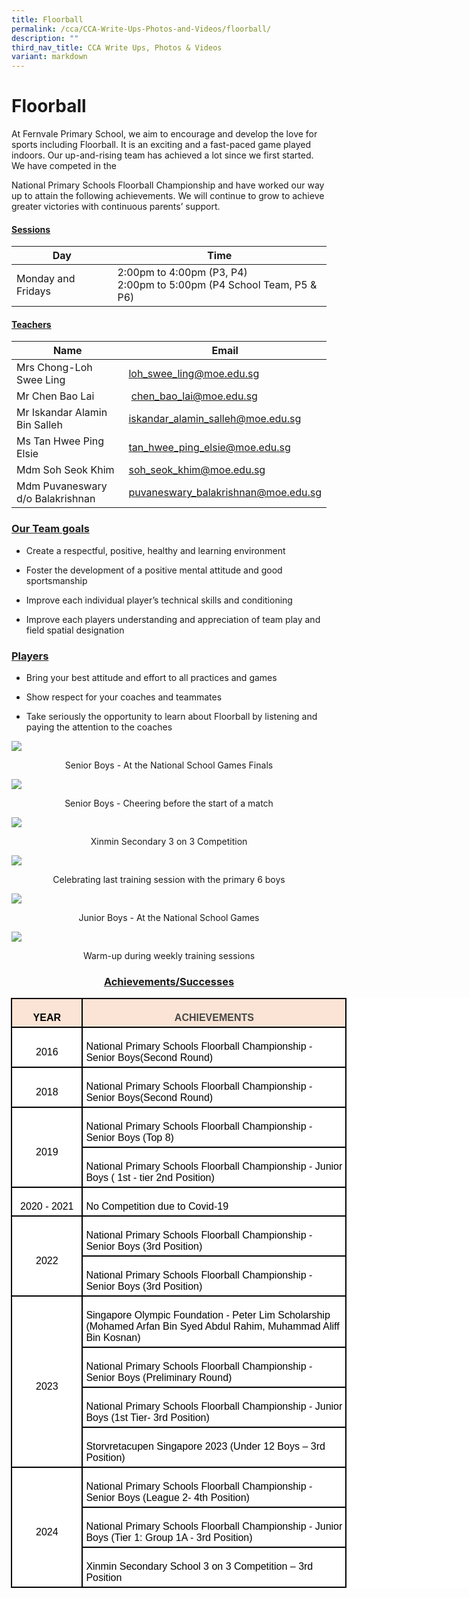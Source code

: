 ```yaml
---
title: Floorball
permalink: /cca/CCA-Write-Ups-Photos-and-Videos/floorball/
description: ""
third_nav_title: CCA Write Ups, Photos & Videos
variant: markdown
---
```

# Floorball

At Fernvale Primary School, we aim to encourage and develop the love for sports including Floorball. It is an exciting and a fast-paced game played indoors. Our up-and-rising team has achieved a lot since we first started. We have competed in the  

National Primary Schools Floorball Championship and have worked our way up to attain the following achievements. We will continue to grow to achieve greater victories with continuous parents’ support.

#### <b><u>Sessions</u></b>

| Day                | Time                                                                        |
|--------------------|-----------------------------------------------------------------------------|
| Monday and Fridays | 2:00pm to 4:00pm (P3, P4)<br> 2:00pm to 5:00pm (P4 School Team, P5 &amp; P6) |

#### <b><u>Teachers</u></b>


| Name                  | Email                        |
|-----------------------|------------------------------|
| Mrs Chong-Loh Swee Ling      |  [loh\_swee\_ling@moe.edu.sg](mailto:loh_swee_ling@moe.edu.sg)    |
| Mr Chen Bao Lai        |  &nbsp;[chen\_bao\_lai@moe.edu.sg](mailto:chen_bao_lai@moe.edu.sg)     |
| Mr Iskandar Alamin Bin Salleh |[iskandar_alamin_salleh@moe.edu.sg](iskandar_alamin_salleh@moe.edu.sg)|
| Ms Tan Hwee Ping Elsie   | [tan_hwee_ping_elsie@moe.edu.sg](tan_hwee_ping_elsie@moe.edu.sg)     |
| Mdm Soh Seok Khim     |[soh_seok_khim@moe.edu.sg](soh_seok_khim@moe.edu.sg)|
| Mdm Puvaneswary d/o Balakrishnan      |  [puvaneswary_balakrishnan@moe.edu.sg](puvaneswary_balakrishnan@moe.edu.sg)   |


### <b><u>Our Team goals</u></b>

*   Create a respectful, positive, healthy and learning environment  
    
*   Foster the development of a positive mental attitude and good sportsmanship  
    
*   Improve each individual player’s technical skills and conditioning  
    
*   Improve each players understanding and appreciation of team play and field spatial designation

### <b><u>Players  </u> </b>

*   Bring your best attitude and effort to all practices and games  
    
*   Show respect for your coaches and teammates
*   Take seriously the opportunity to learn about Floorball by listening and paying the attention to the coaches

![](/images/Cca/Floorball/SB.jpg)
<center>Senior Boys - At the National School Games Finals</center>
	
![](/images/Cca/SBcheer.jpg)
<center>Senior Boys - Cheering before the start of a match</center>

![](/images/Cca/Floorball/3on3.jpg)
<center>Xinmin Secondary 3 on 3 Competition</center>

![](/images/Cca/Floorball/celebrate.jpg)
<center>Celebrating last training session with the primary 6 boys</center>

![](/images/Cca/Floorball/JB.jpg)
<center>Junior Boys - At the National School Games </center>

![](/images/Cca/Floorball/warm.jpg)
<center>Warm-up during weekly training sessions<br>

### <b><u>Achievements/Successes</u></b>


<table style="width:800pt;margin-left:-.60pt;background:white;mso-background-themecolor:
 background1;border-collapse:collapse;border:none;mso-border-alt:solid windowtext 1.5pt;
 mso-yfti-tbllook:1184;mso-border-insideh:1.5pt solid windowtext;mso-border-insidev:
 1.5pt solid windowtext" width="500" cellpadding="0" cellspacing="0" border="1" class="MsoNormalTable"><tbody><tr style="mso-yfti-irow:0;mso-yfti-firstrow:yes;height:9.5pt"><td style="width:75.9pt;border:solid windowtext 1.5pt;
  background:#FBE4D5;mso-background-themecolor:accent2;mso-background-themetint:
  51;padding:3.75pt 3.75pt 3.75pt 3.75pt;height:9.5pt" valign="top" width="101"><p style="margin-bottom:0in;text-align:center;
  line-height:normal" align="center" class="MsoNormal"><b><span style="font-size:12.0pt;font-family:&quot;Arial&quot;,sans-serif;
  mso-fareast-font-family:&quot;Times New Roman&quot;;color:black">YEAR</span></b></p></td><td style="width:307.5pt;border:solid windowtext 1.5pt;
  border-left:none;mso-border-left-alt:solid windowtext 1.5pt;background:#FBE4D5;
  mso-background-themecolor:accent2;mso-background-themetint:51;padding:3.75pt 3.75pt 3.75pt 3.75pt;
  height:9.5pt" valign="top" width="410"><p style="margin-bottom:0in;text-align:center;
  line-height:normal" align="center" class="MsoNormal"><b><span style="font-size:12.0pt;font-family:&quot;Arial&quot;,sans-serif;
  mso-fareast-font-family:&quot;Times New Roman&quot;;color:#484848">ACHIEVEMENTS</span></b><b><span style="font-size:12.0pt;font-family:&quot;Arial&quot;,sans-serif;mso-fareast-font-family:
  &quot;Times New Roman&quot;;color:black"></span></b></p></td></tr><tr style="mso-yfti-irow:1;height:19.2pt"><td style="width:75.9pt;border:solid windowtext 1.5pt;border-top:
  none;mso-border-top-alt:solid windowtext 1.5pt;padding:3.75pt 3.75pt 3.75pt 3.75pt;
  height:19.2pt" width="101"><p style="margin-bottom:0in;text-align:center;
  line-height:normal" align="center" class="MsoNormal"><span style="font-size:12.0pt;font-family:&quot;Arial&quot;,sans-serif;
  mso-fareast-font-family:&quot;Times New Roman&quot;;color:black">2016</span></p></td><td style="width:307.5pt;border-top:none;border-left:none;
  border-bottom:solid windowtext 1.5pt;border-right:solid windowtext 1.5pt;
  mso-border-top-alt:solid windowtext 1.5pt;mso-border-left-alt:solid windowtext 1.5pt;
  padding:3.75pt 3.75pt 3.75pt 3.75pt;height:19.2pt" width="410"><p style="margin-bottom:0in;line-height:normal" class="MsoNormal"><span style="font-size:12.0pt;font-family:&quot;Arial&quot;,sans-serif;mso-fareast-font-family:
  &quot;Times New Roman&quot;;color:black">National Primary Schools Floorball Championship - Senior Boys(Second Round)<span style="mso-spacerun:yes">&nbsp;</span></span></p></td></tr><tr style="mso-yfti-irow:2;height:19.2pt"><td style="width:75.9pt;border:solid windowtext 1.5pt;border-top:
  none;mso-border-top-alt:solid windowtext 1.5pt;padding:3.75pt 3.75pt 3.75pt 3.75pt;
  height:19.2pt" width="101"><p style="margin-bottom:0in;text-align:center;
  line-height:normal" align="center" class="MsoNormal"><span style="font-size:12.0pt;font-family:&quot;Arial&quot;,sans-serif;
  mso-fareast-font-family:&quot;Times New Roman&quot;;color:black">2018</span></p></td><td style="width:307.5pt;border-top:none;border-left:none;
  border-bottom:solid windowtext 1.5pt;border-right:solid windowtext 1.5pt;
  mso-border-top-alt:solid windowtext 1.5pt;mso-border-left-alt:solid windowtext 1.5pt;
  padding:3.75pt 3.75pt 3.75pt 3.75pt;height:19.2pt" width="410"><p style="margin-bottom:0in;line-height:normal" class="MsoNormal"><span style="font-size:12.0pt;font-family:&quot;Arial&quot;,sans-serif;mso-fareast-font-family:
  &quot;Times New Roman&quot;;color:black">National Primary Schools Floorball Championship - Senior Boys(Second Round)<span style="mso-spacerun:yes">&nbsp;&nbsp;</span></span></p></td></tr><tr style="mso-yfti-irow:3;height:19.2pt"><td style="width:75.9pt;border:solid windowtext 1.5pt;
  border-top:none;mso-border-top-alt:solid windowtext 1.5pt;padding:3.75pt 3.75pt 3.75pt 3.75pt;
  height:19.2pt" rowspan="2" width="101"><p style="margin-bottom:0in;text-align:center;
  line-height:normal" align="center" class="MsoNormal"><span style="font-size:12.0pt;font-family:&quot;Arial&quot;,sans-serif;
  mso-fareast-font-family:&quot;Times New Roman&quot;;color:black">2019</span></p></td><td style="width:307.5pt;border-top:none;border-left:none;
  border-bottom:solid windowtext 1.5pt;border-right:solid windowtext 1.5pt;
  mso-border-top-alt:solid windowtext 1.5pt;mso-border-left-alt:solid windowtext 1.5pt;
  padding:3.75pt 3.75pt 3.75pt 3.75pt;height:19.2pt" width="410"><p style="margin-bottom:0in;line-height:normal" class="MsoNormal"><span style="font-size:12.0pt;font-family:&quot;Arial&quot;,sans-serif;mso-fareast-font-family:
  &quot;Times New Roman&quot;;color:black">National Primary Schools Floorball Championship - Senior Boys (Top 8)<span style="mso-spacerun:yes">&nbsp;&nbsp;&nbsp;&nbsp;&nbsp;&nbsp;</span></span></p></td></tr><tr style="mso-yfti-irow:4;height:19.2pt"><td style="width:307.5pt;border-top:none;border-left:none;
  border-bottom:solid windowtext 1.5pt;border-right:solid windowtext 1.5pt;
  mso-border-top-alt:solid windowtext 1.5pt;mso-border-left-alt:solid windowtext 1.5pt;
  padding:3.75pt 3.75pt 3.75pt 3.75pt;height:19.2pt" width="410"><p style="margin-bottom:0in;line-height:normal" class="MsoNormal"><span style="font-size:12.0pt;font-family:&quot;Arial&quot;,sans-serif;mso-fareast-font-family:
  &quot;Times New Roman&quot;;color:black">National Primary Schools Floorball Championship - Junior Boys ( 1st - tier 2nd Position)</span></p></td></tr><tr style="mso-yfti-irow:5;height:19.2pt"><td style="width:75.9pt;border:solid windowtext 1.5pt;border-top:
  none;mso-border-top-alt:solid windowtext 1.5pt;padding:3.75pt 3.75pt 3.75pt 3.75pt;
  height:19.2pt" width="101"><p style="margin-bottom:0in;text-align:center;
  line-height:normal" align="center" class="MsoNormal"><span style="font-size:12.0pt;font-family:&quot;Arial&quot;,sans-serif;
  mso-fareast-font-family:&quot;Times New Roman&quot;;color:black">2020 - 2021</span></p></td><td style="width:307.5pt;border-top:none;border-left:none;
  border-bottom:solid windowtext 1.5pt;border-right:solid windowtext 1.5pt;
  mso-border-top-alt:solid windowtext 1.5pt;mso-border-left-alt:solid windowtext 1.5pt;
  padding:3.75pt 3.75pt 3.75pt 3.75pt;height:19.2pt" width="410"><p style="margin-bottom:0in;line-height:normal" class="MsoNormal"><span style="font-size:12.0pt;font-family:&quot;Arial&quot;,sans-serif;mso-fareast-font-family:
  &quot;Times New Roman&quot;;color:black">No Competition due to Covid-19</span></p></td></tr><tr style="mso-yfti-irow:6;height:19.2pt"><td style="width:75.9pt;border:solid windowtext 1.5pt;
  border-top:none;mso-border-top-alt:solid windowtext 1.5pt;padding:3.75pt 3.75pt 3.75pt 3.75pt;
  height:19.2pt" rowspan="2" width="101"><p style="margin-bottom:0in;text-align:center;
  line-height:normal" align="center" class="MsoNormal"><span style="font-size:12.0pt;font-family:&quot;Arial&quot;,sans-serif;
  mso-fareast-font-family:&quot;Times New Roman&quot;;color:black">2022</span></p></td><td style="width:307.5pt;border-top:none;border-left:none;
  border-bottom:solid windowtext 1.5pt;border-right:solid windowtext 1.5pt;
  mso-border-top-alt:solid windowtext 1.5pt;mso-border-left-alt:solid windowtext 1.5pt;
  padding:3.75pt 3.75pt 3.75pt 3.75pt;height:19.2pt" width="410"><p style="margin-bottom:0in;line-height:normal" class="MsoNormal"><span style="font-size:12.0pt;font-family:&quot;Arial&quot;,sans-serif;mso-fareast-font-family:
  &quot;Times New Roman&quot;;color:black">National Primary Schools Floorball Championship - Senior Boys (3rd Position)</span></p></td></tr><tr style="mso-yfti-irow:7;height:19.2pt"><td style="width:307.5pt;border-top:none;border-left:none;
  border-bottom:solid windowtext 1.5pt;border-right:solid windowtext 1.5pt;
  mso-border-top-alt:solid windowtext 1.5pt;mso-border-left-alt:solid windowtext 1.5pt;
  padding:3.75pt 3.75pt 3.75pt 3.75pt;height:19.2pt" width="410"><p style="margin-bottom:0in;line-height:normal" class="MsoNormal"><span style="font-size:12.0pt;font-family:&quot;Arial&quot;,sans-serif;mso-fareast-font-family:
  &quot;Times New Roman&quot;;color:black">National Primary Schools Floorball Championship - Senior Boys (3rd Position)</span></p></td></tr><tr style="mso-yfti-irow:8;height:19.2pt"><td style="width:75.9pt;border:solid windowtext 1.5pt;
  border-top:none;mso-border-top-alt:solid windowtext 1.5pt;padding:3.75pt 3.75pt 3.75pt 3.75pt;
  height:19.2pt" rowspan="4" width="101"><p style="margin-bottom:0in;text-align:center;
  line-height:normal" align="center" class="MsoNormal"><span style="font-size:12.0pt;font-family:&quot;Arial&quot;,sans-serif;
  mso-fareast-font-family:&quot;Times New Roman&quot;;color:black">2023</span></p></td><td style="width:307.5pt;border-top:none;border-left:none;
  border-bottom:solid windowtext 1.5pt;border-right:solid windowtext 1.5pt;
  mso-border-top-alt:solid windowtext 1.5pt;mso-border-left-alt:solid windowtext 1.5pt;
  padding:3.75pt 3.75pt 3.75pt 3.75pt;height:19.2pt" width="410"><p style="margin-bottom:0in;line-height:normal" class="MsoNormal"><span style="font-size:12.0pt;font-family:&quot;Arial&quot;,sans-serif;mso-fareast-font-family:
  &quot;Times New Roman&quot;;color:black">Singapore Olympic Foundation - Peter Lim Scholarship (Mohamed Arfan Bin Syed Abdul Rahim, Muhammad Aliff Bin Kosnan)</span></p></td></tr><tr style="mso-yfti-irow:9;height:19.2pt"><td style="width:307.5pt;border-top:none;border-left:none;
  border-bottom:solid windowtext 1.5pt;border-right:solid windowtext 1.5pt;
  mso-border-top-alt:solid windowtext 1.5pt;mso-border-left-alt:solid windowtext 1.5pt;
  padding:3.75pt 3.75pt 3.75pt 3.75pt;height:19.2pt" width="410"><p style="margin-bottom:0in;line-height:normal" class="MsoNormal"><span style="font-size:12.0pt;font-family:&quot;Arial&quot;,sans-serif;mso-fareast-font-family:
  &quot;Times New Roman&quot;;color:black">National Primary Schools Floorball Championship - Senior Boys (Preliminary Round)</span></p></td></tr><tr style="mso-yfti-irow:10;height:19.2pt"><td style="width:307.5pt;border-top:none;border-left:none;
  border-bottom:solid windowtext 1.5pt;border-right:solid windowtext 1.5pt;
  mso-border-top-alt:solid windowtext 1.5pt;mso-border-left-alt:solid windowtext 1.5pt;
  padding:3.75pt 3.75pt 3.75pt 3.75pt;height:19.2pt" width="410"><p style="margin-bottom:0in;line-height:normal" class="MsoNormal"><span style="font-size:12.0pt;font-family:&quot;Arial&quot;,sans-serif;mso-fareast-font-family:
  &quot;Times New Roman&quot;;color:black">National Primary Schools Floorball Championship - Junior Boys (1st Tier- 3rd Position)</span></p></td></tr><tr style="mso-yfti-irow:11;height:19.2pt"><td style="width:307.5pt;border-top:none;border-left:none;
  border-bottom:solid windowtext 1.5pt;border-right:solid windowtext 1.5pt;
  mso-border-top-alt:solid windowtext 1.5pt;mso-border-left-alt:solid windowtext 1.5pt;
  padding:3.75pt 3.75pt 3.75pt 3.75pt;height:19.2pt" width="410"><p style="margin-bottom:0in;line-height:normal" class="MsoNormal"><span style="font-size:12.0pt;font-family:&quot;Arial&quot;,sans-serif;mso-fareast-font-family:
  &quot;Times New Roman&quot;;color:black">Storvretacupen Singapore 2023 (Under 12 Boys – 3rd Position)</span></p></td></tr><tr style="mso-yfti-irow:12;height:19.2pt"><td style="width:75.9pt;border:solid windowtext 1.5pt;
  border-top:none;mso-border-top-alt:solid windowtext 1.5pt;padding:3.75pt 3.75pt 3.75pt 3.75pt;
  height:19.2pt" rowspan="3" width="101"><p style="margin-bottom:0in;text-align:center;
  line-height:normal" align="center" class="MsoNormal"><span style="font-size:12.0pt;font-family:&quot;Arial&quot;,sans-serif;
  mso-fareast-font-family:&quot;Times New Roman&quot;;color:black">2024</span></p></td><td style="width:307.5pt;border-top:none;border-left:none;
  border-bottom:solid windowtext 1.5pt;border-right:solid windowtext 1.5pt;
  mso-border-top-alt:solid windowtext 1.5pt;mso-border-left-alt:solid windowtext 1.5pt;
  padding:3.75pt 3.75pt 3.75pt 3.75pt;height:19.2pt" width="410"><p style="margin-bottom:0in;line-height:normal" class="MsoNormal"><span style="font-size:12.0pt;font-family:&quot;Arial&quot;,sans-serif;mso-fareast-font-family:
  &quot;Times New Roman&quot;;color:black">National Primary Schools Floorball Championship - Senior Boys (League 2- 4th Position)</span></p></td></tr><tr style="mso-yfti-irow:13;height:19.2pt"><td style="width:307.5pt;border-top:none;border-left:none;
  border-bottom:solid windowtext 1.5pt;border-right:solid windowtext 1.5pt;
  mso-border-top-alt:solid windowtext 1.5pt;mso-border-left-alt:solid windowtext 1.5pt;
  padding:3.75pt 3.75pt 3.75pt 3.75pt;height:19.2pt" width="410"><p style="margin-bottom:0in;line-height:normal" class="MsoNormal"><span style="font-size:12.0pt;font-family:&quot;Arial&quot;,sans-serif;mso-fareast-font-family:
  &quot;Times New Roman&quot;;color:black">National Primary Schools Floorball Championship - Junior Boys (Tier 1: Group 1A - 3rd Position)</span></p></td></tr><tr style="mso-yfti-irow:14;mso-yfti-lastrow:yes;height:9.2pt"><td style="width:307.5pt;border-top:none;border-left:none;
  border-bottom:solid windowtext 1.5pt;border-right:solid windowtext 1.5pt;
  mso-border-top-alt:solid windowtext 1.5pt;mso-border-left-alt:solid windowtext 1.5pt;
  padding:3.75pt 3.75pt 3.75pt 3.75pt;height:9.2pt" width="410"><p style="margin-bottom:0in;line-height:normal" class="MsoNormal"><span style="font-size:12.0pt;font-family:&quot;Arial&quot;,sans-serif;mso-fareast-font-family:
  &quot;Times New Roman&quot;;color:black">Xinmin Secondary School 3 on 3 Competition – 3rd Position</span></p></td></tr></tbody></table></center>
